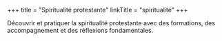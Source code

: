 +++
title = "Spiritualité protestante"
linkTitle = "spiritualité"
+++

Découvrir et pratiquer la spiritualité protestante avec des formations, des accompagnement et des réflexions fondamentales.
